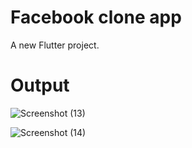 # Facebook clone app

A new Flutter project.

# Output

![Screenshot (13)](https://user-images.githubusercontent.com/118051884/219849887-3cd7deab-545f-42da-af8d-1ab9901f1f31.png)

![Screenshot (14)](https://user-images.githubusercontent.com/118051884/219849897-ed967178-1cb7-4319-b8fd-80fbed80657b.png)


